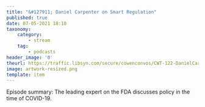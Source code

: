 ```yaml
---
title: "&#127911; Daniel Carpenter on Smart Regulation"
published: true
date: 07-05-2021 18:10
taxonomy:
    category:
        - stream
    tag:
        - podcasts
header_image: '0'
theurl: https://traffic.libsyn.com/secure/cowenconvos/CWT-122-DanielCarpenter-v1.mp3?dest-id=850607
image: artwork-resized.png
template: item
--- 
```

Episode summary: The leading expert on the FDA discusses policy in the time of COVID-19.
